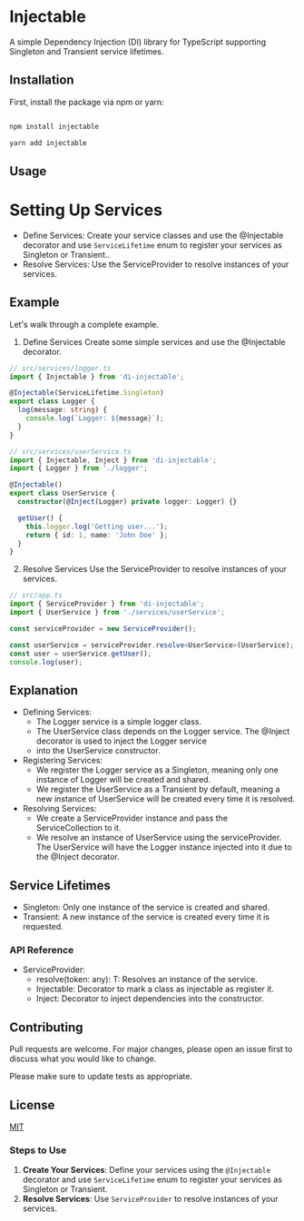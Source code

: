 # Injectable

A simple Dependency Injection (DI) library for TypeScript supporting Singleton and Transient service lifetimes.

## Installation

First, install the package via npm or yarn:

```sh

npm install injectable

yarn add injectable

```

## Usage

# Setting Up Services

-  Define Services: Create your service classes and use the @Injectable decorator and use `ServiceLifetime` enum to register your services as Singleton or Transient..
- Resolve Services: Use the ServiceProvider to resolve instances of your services.


## Example
Let's walk through a complete example.

1. Define Services
Create some simple services and use the @Injectable decorator.

```typescript
// src/services/logger.ts
import { Injectable } from 'di-injectable'; 

@Injectable(ServiceLifetime.Singleton)
export class Logger {
  log(message: string) {
    console.log(`Logger: ${message}`);
  }
}
``` 
```typescript
// src/services/userService.ts
import { Injectable, Inject } from 'di-injectable';
import { Logger } from './logger';

@Injectable()
export class UserService {
  constructor(@Inject(Logger) private logger: Logger) {}

  getUser() {
    this.logger.log('Getting user...');
    return { id: 1, name: 'John Doe' };
  }
}
```




2. Resolve Services
Use the ServiceProvider to resolve instances of your services.

```typescript
// src/app.ts
import { ServiceProvider } from 'di-injectable';
import { UserService } from './services/userService';

const serviceProvider = new ServiceProvider();

const userService = serviceProvider.resolve<UserService>(UserService);
const user = userService.getUser();
console.log(user);
```

## Explanation

- Defining Services:
  - The Logger service is a simple logger class.
  - The UserService class depends on the Logger service. The @Inject decorator is used to inject the Logger service 
  - into the UserService constructor.
- Registering Services:
  - We register the Logger service as a Singleton, meaning only one instance of Logger will be created and shared.
  - We register the UserService as a Transient by default, meaning a new instance of UserService will be created every time it is resolved.
- Resolving Services:
  - We create a ServiceProvider instance and pass the ServiceCollection to it.
  - We resolve an instance of UserService using the serviceProvider.
The UserService will have the Logger instance injected into it due to the @Inject decorator.


## Service Lifetimes
- Singleton: Only one instance of the service is created and shared.
- Transient: A new instance of the service is created every time it is requested.


### API Reference


- ServiceProvider:
  - resolve<T>(token: any): T: Resolves an instance of the service.
  - Injectable: Decorator to mark a class as injectable as register it.
  - Inject: Decorator to inject dependencies into the constructor.


## Contributing

Pull requests are welcome. For major changes, please open an issue first
to discuss what you would like to change.

Please make sure to update tests as appropriate.

## License

[MIT](https://choosealicense.com/licenses/mit/)


### Steps to Use

1. **Create Your Services**: Define your services using the `@Injectable` decorator and use `ServiceLifetime` enum to register your services as Singleton or Transient.
2. **Resolve Services**: Use `ServiceProvider` to resolve instances of your services.
